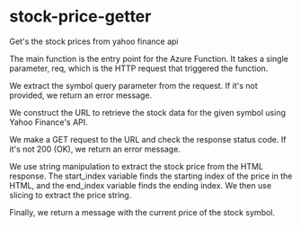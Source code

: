 # stock-price-getter
Get's the stock prices from yahoo finance api

The main function is the entry point for the Azure Function. It takes a single parameter, req, which is the HTTP request that triggered the function.

We extract the symbol query parameter from the request. If it's not provided, we return an error message.

We construct the URL to retrieve the stock data for the given symbol using Yahoo Finance's API.

We make a GET request to the URL and check the response status code. If it's not 200 (OK), we return an error message.

We use string manipulation to extract the stock price from the HTML response. The start_index variable finds the starting index of the price in the HTML, and the end_index variable finds the ending index. We then use slicing to extract the price string.

Finally, we return a message with the current price of the stock symbol.
